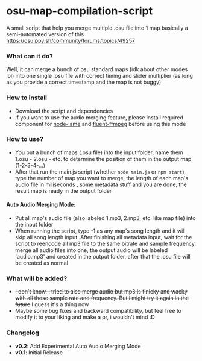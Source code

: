 # osu-map-compilation-script
A small script that help you merge multiple .osu file into 1 map
basically a semi-automated version of this https://osu.ppy.sh/community/forums/topics/49257

### What can it do?
Well, it can merge a bunch of osu standard maps (idk about other modes lol) into one single .osu file with correct timing and slider multiplier (as long as you provide a correct timestamp and the map is not buggy)

### How to install
- Download the script and dependencies
- If you want to use the audio merging feature, please install required component for [node-lame](https://github.com/devowlio/node-lame) and [fluent-ffmpeg](https://github.com/fluent-ffmpeg/node-fluent-ffmpeg) before using this mode

### How to use?
- You put a bunch of maps (.osu file) into the input folder, name them 1.osu - 2.osu - etc. to determine the position of them in the output map (1-2-3-4-...)
- After that run the main.js script (whether `node main.js` or `npm start`), type the number of map you want to merge, the length of each map's audio file in miliseconds , some metadata stuff and you are done, the result map is ready in the output folder
#### Auto Audio Merging Mode:
- Put all map's audio file (also labeled 1.mp3, 2.mp3, etc. like map file) into the input folder
- When running the script, type -1 as any map's song length and it will skip all song length input. After finishing all metadata input, wait for the script to reencode all mp3 file to the same bitrate and sample frequency, merge all audio files into one, the output audio will be labeled 'audio.mp3' and created in the output folder, after that the .osu file will be created as normal

### What will be added?
- ~~I don't know, i tried to also merge audio but mp3 is finicky and wacky with all those sample rate and frequency. But i might try it again in the future~~ I guess it's a thing now
- Maybe some bug fixes and backward compatibility, but feel free to modify it to your liking and make a pr, i wouldn't mind :D

### Changelog
- **v0.2**: Add Experimental Auto Audio Merging Mode
- **v0.1**: Initial Release
